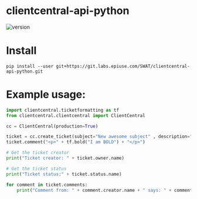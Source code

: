 # clientcentral-api-python
![version](https://img.shields.io/badge/version-1.0.0-green.svg?style=for-the-badge)

# Install
```
pip install --user git+https://git.labs.epiuse.com/SWAT/clientcentral-api-python.git
```

# Example usage:
```python
import clientcentral.ticketformatting as tf
from clientcentral.clientcentral import ClientCentral

cc = ClientCentral(production=True)

ticket = cc.create_ticket(subject="New awesome subject" , description="this is an awesome ticket")
ticket.comment("<p>" + tf.bold("I am BOLD") + "</p>")

# Get the ticket creator
print("Ticket creator: " + ticket.owner.name)

# Get the ticket status
print("Ticket status:" + ticket.status.name)

for comment in ticket.comments:
    print("Comment from: " + comment.creator.name + " says: " + comment.description)

```
